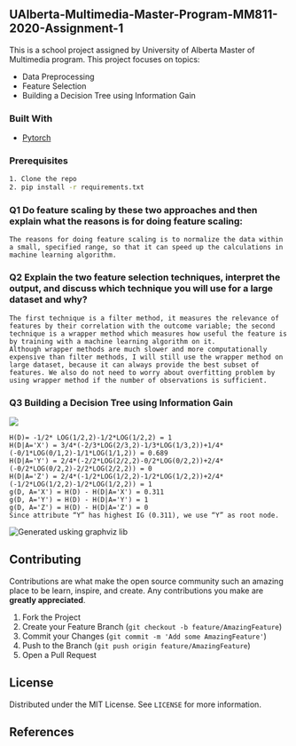 
<!-- PROJECT LOGO
<br />
<p align="center">
  <a href="https://github.com/othneildrew/Best-README-Template">
    <img src="images/logo.png" alt="Logo" width="80" height="80">
  </a>

  <h3 align="center">Best-README-Template</h3>

  <p align="center">
    An awesome README template to jumpstart your projects!
    <br />
    <a href="https://github.com/othneildrew/Best-README-Template"><strong>Explore the docs »</strong></a>
    <br />
    <br />
    <a href="https://github.com/othneildrew/Best-README-Template">View Demo</a>
    ·
    <a href="https://github.com/othneildrew/Best-README-Template/issues">Report Bug</a>
    ·
    <a href="https://github.com/othneildrew/Best-README-Template/issues">Request Feature</a>
  </p>
</p>
-->


<!-- TABLE OF CONTENTS 
## Table of Contents

* [About the Project](#about-the-project)
  * [Built With](#built-with)
* [Getting Started](#getting-started)
  * [Prerequisites](#prerequisites)
  * [Installation](#installation)
* [Usage](#usage)
* [Roadmap](#roadmap)
* [Contributing](#contributing)
* [License](#license)
* [Contact](#contact)
* [Acknowledgements](#acknowledgements)
-->


<!-- ABOUT THE PROJECT -->
## UAlberta-Multimedia-Master-Program-MM811-2020-Assignment-1

This is a school project assigned by University of Alberta Master of Multimedia program. This project focuses on topics:
* Data Preprocessing
* Feature Selection
* Building a Decision Tree using Information Gain

### Built With
* [Pytorch](https://github.com/pytorch)

### Prerequisites
```sh
1. Clone the repo
2. pip install -r requirements.txt
```

### Q1 Do feature scaling by these two approaches and then explain what the reasons is for doing feature scaling:

```
The reasons for doing feature scaling is to normalize the data within a small, specified range, so that it can speed up the calculations in machine learning algorithm.
```

### Q2 Explain the two feature selection techniques, interpret the output, and discuss which technique you will use for a large dataset and why?

```
The first technique is a filter method, it measures the relevance of features by their correlation with the outcome variable; the second technique is a wrapper method which measures how useful the feature is by training with a machine learning algorithm on it.
Although wrapper methods are much slower and more computationally expensive than filter methods, I will still use the wrapper method on large dataset, because it can always provide the best subset of features. We also do not need to worry about overfitting problem by using wrapper method if the number of observations is sufficient.
```

### Q3 Building a Decision Tree using Information Gain

![](https://github.com/kuangzijian/UAlberta-Multimedia-Master-Program-MM811-2020-Assignment-1/blob/main/images/Decision%20Tree.png)
```
H(D)= -1/2* LOG(1/2,2)-1/2*LOG(1/2,2) = 1
H(D|A='X') = 3/4*(-2/3*LOG(2/3,2)-1/3*LOG(1/3,2))+1/4*(-0/1*LOG(0/1,2)-1/1*LOG(1/1,2)) = 0.689
H(D|A='Y') = 2/4*(-2/2*LOG(2/2,2)-0/2*LOG(0/2,2))+2/4*(-0/2*LOG(0/2,2)-2/2*LOG(2/2,2)) = 0
H(D|A='Z') = 2/4*(-1/2*LOG(1/2,2)-1/2*LOG(1/2,2))+2/4*(-1/2*LOG(1/2,2)-1/2*LOG(1/2,2)) = 1
g(D, A='X') = H(D) - H(D|A='X') = 0.311
g(D, A='Y') = H(D) - H(D|A='Y') = 1
g(D, A='Z') = H(D) - H(D|A='Z') = 0
Since attribute “Y” has highest IG (0.311), we use “Y” as root node.
```
![Generated usking graphviz lib](https://github.com/kuangzijian/UAlberta-Multimedia-Master-Program-MM811-2020-Assignment-1/blob/main/images/diabetes.png)

<!-- CONTRIBUTING -->
## Contributing

Contributions are what make the open source community such an amazing place to be learn, inspire, and create. Any contributions you make are **greatly appreciated**.

1. Fork the Project
2. Create your Feature Branch (`git checkout -b feature/AmazingFeature`)
3. Commit your Changes (`git commit -m 'Add some AmazingFeature'`)
4. Push to the Branch (`git push origin feature/AmazingFeature`)
5. Open a Pull Request



<!-- LICENSE -->
## License

Distributed under the MIT License. See `LICENSE` for more information.

## References


